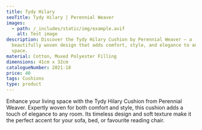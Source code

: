 ```yaml
---
title: Tydy Hilary
seoTitle: Tydy Hilary | Perennial Weaver
images:
  - path: /_includes/static/img/example.avif
    alt: Test image
description: Discover the Tydy Hilary Cushion by Perennial Weaver – a
  beautifully woven design that adds comfort, style, and elegance to any living
  space.
material: Cotton, Muxed Polyester Filling
dimensions: 41cm x 32cm
catalogueNumber: 2021-18
price: 40
tags: Cushions
type: product
---
```

Enhance your living space with the Tydy Hilary Cushion from Perennial Weaver. Expertly woven for both comfort and style, this cushion adds a touch of elegance to any room. Its timeless design and soft texture make it the perfect accent for your sofa, bed, or favourite reading chair.
